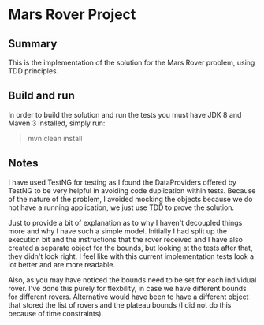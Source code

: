 # Mars Rover Project

## Summary
This is the implementation of the solution for the Mars Rover problem, using TDD principles.

## Build and run
In order to build the solution and run the tests you must have JDK 8 and Maven 3 installed, simply run:
> mvn clean install

## Notes
I have used TestNG for testing as I found the DataProviders offered by TestNG to be very helpful in avoiding
code duplication within tests. Because of the nature of the problem, I avoided mocking the objects because we do
not have a running application, we just use TDD to prove the solution.

Just to provide a bit of explanation as to why I haven't decoupled things more and why I have such a simple model.
Initially I had split up the execution bit and the instructions that the rover received and I have also created a
separate object for the bounds, but looking at the tests after that, they didn't look right. I feel like with this
current implementation tests look a lot better and are more readable.

Also, as you may have noticed the bounds need to be set for each individual rover. I've done this purely for flexbility,
in case we have different bounds for different rovers. Alternative would have been to have a different object that
stored the list of rovers and the plateau bounds (I did not do this because of time constraints).